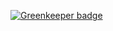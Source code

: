 
[![Greenkeeper badge](https://badges.greenkeeper.io/hericlesme/NetPickle.svg)](https://greenkeeper.io/)
